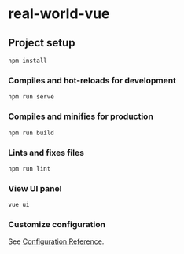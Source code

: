 # real-world-vue

## Project setup
```
npm install
```

### Compiles and hot-reloads for development
```
npm run serve
```

### Compiles and minifies for production
```
npm run build
```

### Lints and fixes files
```
npm run lint
```

### View UI panel
```
vue ui
```

### Customize configuration
See [Configuration Reference](https://cli.vuejs.org/config/).
